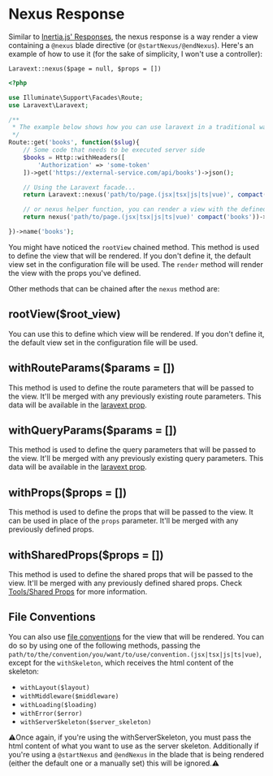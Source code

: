 # Nexus Response

Similar to [Inertia.js' Responses](https://inertiajs.com/responses), the nexus response is a way render a view containing a `@nexus` blade directive (or `@startNexus/@endNexus`). Here's an example of how to use it (for the sake of simplicity, I won't use a controller):

`Laravext::nexus($page = null, $props = [])`

```php
<?php

use Illuminate\Support\Facades\Route;
use Laravext\Laravext;

/**
 * The example below shows how you can use laravext in a traditional way, as a response to a route, much like you would with Inertia.js.
 */
Route::get('books', function($slug){
    // Some code that needs to be executed server side
    $books = Http::withHeaders([
        'Authorization' => 'some-token'
    ])->get('https://external-service.com/api/books')->json();

    // Using the Laravext facade...
    return Laravext::nexus('path/to/page.(jsx|tsx|js|ts|vue)', compact('books'))->rootView('books.display')->render();

    // or nexus helper function, you can render a view with the defined props
    return nexus('path/to/page.(jsx|tsx|js|ts|vue)' compact('books'))->rootView('books.display')->render();

})->name('books');
```

You might have noticed the `rootView` chained method. This method is used to define the view that will be rendered. If you don't define it, the default view set in the configuration file will be used. The `render` method will render the view with the props you've defined.

Other methods that can be chained after the `nexus` method are:

## rootView($root_view)

You can use this to define which view will be rendered. If you don't define it, the default view set in the configuration file will be used.

## withRouteParams($params = [])

This method is used to define the route parameters that will be passed to the view. It'll be merged with any previously existing route parameters. This data will be available in the [laravext prop](/concepts/laravext-prop).

## withQueryParams($params = [])

This method is used to define the query parameters that will be passed to the view. It'll be merged with any previously existing query parameters. This data will be available in the [laravext prop](/concepts/laravext-prop).

## withProps($props = [])

This method is used to define the props that will be passed to the view. It can be used in place of the `props` parameter. It'll be merged with any previously defined props.

## withSharedProps($props = [])

This method is used to define the shared props that will be passed to the view. It'll be merged with any previously defined shared props. Check [Tools/Shared Props](/tools/shared-props) for more information.

## File Conventions

You can also use [file conventions](/concepts/file-conventions) for the view that will be rendered. You can do so by using one of the following methods, passing the `path/to/the/convention/you/want/to/use/convention.(jsx|tsx|js|ts|vue)`, except for the `withSkeleton`, which receives the html content of the skeleton:

- `withLayout($layout)`
- `withMiddleware($middleware)`
- `withLoading($loading)`
- `withError($error)`
- `withServerSkeleton($server_skeleton)`

⚠️Once again, if you're using the withServerSkeleton, you must pass the html content of what you want to use as the server skeleton. Additionally if you're using a `@startNexus` and `@endNexus` in the blade that is being rendered (either the default one or a manually set) this will be ignored.⚠️